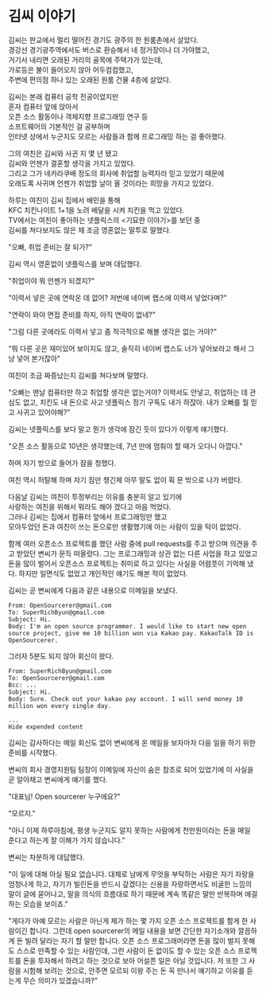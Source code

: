# 김씨 이야기

김씨는 판교에서 멀리 떨어진 경기도 광주의 한 원룸촌에서 살았다.\
경강선 경기광주역에서도 버스로 환승해서 네 정거장이나 더 가야했고,\
거기서 내리면 오래된 거리의 골목에 주택가가 있는데,\
가로등은 불이 들어오지 않아 어두컴컴했고,\
주변에 편의점 하나 있는 오래된 원룸 건물 4층에 살았다.

김씨는 본래 컴퓨터 공학 전공이었지만\
혼자 컴퓨터 앞에 앉아서\
오픈 소스 활동이나 객체지향 프로그래밍 연구 등\
소프트웨어의 기본적인 걸 공부하며\
인터넷 상에서 누군지도 모르는 사람들과 함께 프로그래밍 하는 걸 좋아했다.

그의 여친은 김씨와 사귄 지 몇 년 됐고\
김씨와 언젠가 결혼할 생각을 가지고 있었다.\
그리고 그가 네카라쿠배 정도의 회사에 취업할 능력자라 믿고 있었기 때문에\
오래도록 사귀며 언젠가 취업할 날이 올 것이라는 희망을 가지고 있었다.

하루는 여친이 김씨 집에서 배민을 통해\
KFC 치킨나이트 1+1을 노려 배달을 시켜 치킨을 먹고 있었다.\
TV에서는 여친이 좋아하는 넷플릭스의 <기묘한 이야기>를 보던 중\
김씨를 쳐다보지도 않은 채 조금 영혼없는 말투로 말했다.

"오빠, 취업 준비는 잘 되가?"

김씨 역시 영혼없이 넷플릭스를 보며 대답했다.

"취업이야 뭐 언젠가 되겠지?"

"이력서 넣은 곳에 연락온 데 없어? 저번에 네이버 랩스에 이력서 넣었다며?"

"연락이 와야 면접 준비를 하지, 아직 연락이 없네?"

"그럼 다른 곳에라도 이력서 넣고 좀 적극적으로 해볼 생각은 없는 거야?"

"뭐 다른 곳은 재미있어 보이지도 않고, 솔직히 네이버 랩스도 너가 넣어보라고 해서 그냥 넣어 본거잖아"

여친이 조금 짜증났는지 김씨를 쳐다보며 말했다.

"오빠는 맨날 컴퓨터만 하고 취업할 생각은 없는거야? 이력서도 안넣고, 취업하는 데 관심도 없고, 치킨도 내 돈으로 사고 넷플릭스 정기 구독도 내가 하잖아. 내가 오빠를 뭘 믿고 사귀고 있어야해?"

김씨는 넷플릭스를 보다 말고 뭔가 생각에 잠긴 듯이 있다가 이렇게 얘기했다.

"오픈 소스 활동으로 10년은 생각했는데, 7년 만에 멈춰야 할 때가 오다니 아깝다."

하며 자기 방으로 들어가 잠을 청했다.

여친 역시 허탈해 하며 자기 짐만 챙긴체 아무 말도 없이 휙 문 밖으로 나가 버렸다.

다음날 김씨는 여친이 투정부리는 이유를 충분히 알고 있기에\
사랑하는 여친을 위해서 뭐라도 해야 겠다고 마음 먹었다.\
그러나 김씨는 집에서 컴퓨터 앞에서 프로그래밍만 했고\
모아두었던 돈과 여친이 쓰는 돈으로만 생활했기에 아는 사람이 있을 턱이 없었다.

함께 여러 오픈소스 프로젝트를 했던 사람 중에 pull requests를 주고 받으며 의견을 주고 받았던 변씨가 문득 떠올랐다.
그는 프로그래밍과 상관 없는 다른 사업을 하고 있었고 돈을 많이 벌어서 오픈소스 프로젝트는 취미로 하고 있다는 사실을 어렴풋이 기억해 냈다.
하지만 일면식도 없었고 개인적인 얘기도 해본 적이 없었다.

김씨는 곧 변씨에게 다음과 같은 내용으로 이메일을 보냈다.

``` text
From: OpenSourcerer@gmail.com
To: SuperRichByun@gmail.com
Subject: Hi.
Body: I'm an open source programmer. I would like to start new open source project, give me 10 billion won via Kakao pay. KakaoTalk ID is OpenSourcerer.
```

그러자 5분도 되지 않아 회신이 왔다.

``` text
From: SuperRichByun@gmail.com
To: OpenSourcerer@gmail.com
Bcc: ...
Subject: Hi.
Body: Sure. Check out your kakao pay account. I will send money 10 million won every single day.

...
Hide expended content
```

김씨는 감사하다는 메일 회신도 없이 변씨에게 온 메일을 보자마자 다음 일을 하기 위한 준비를 시작했다.

변씨의 회사 경영지원팀 팀장이 이메일에 자신이 숨은 참조로 되어 있었기에 이 사실을 곧 알아채고 변씨에게 얘기를 했다.

"대표님! Open sourcerer 누구에요?"

"모르지."

"아니 이제 하루아침에, 평생 누군지도 알지 못하는 사람에게 천만원이라는 돈을 매일 준다고 하는게 잘 이해가 가지 않습니다."

변씨는 차분하게 대답했다.

"이 일에 대해 아실 필요 없습니다. 대체로 남에게 무엇을 부탁하는 사람은 자기 자랑을 엄청나게 하고, 자기가 빌린돈을 반드시 갚겠다는 신용을 자랑하면서도 비굴한 느낌의 말이 글에 묻어나고, 말을 의식의 흐름대로 하기 때문에 계속 똑같은 말만 반복하며 애걸하는 모습을 보이죠."

"게다가 아예 모르는 사람은 아닌게 제가 하는 몇 가지 오픈 소스 프로젝트를 함게 한 사람이긴 합니다. 그런데 open sourcerer의 메일 내용을 보면 간단한 자기소개와 깔끔하게 돈 빌려 달라는 자기 할 말만 합니다. 오픈 소스 프로그래머라면 돈을 많이 벌지 못해도 스스로 만족할 수 있는 사람인데, 그런 사람이 돈 없이도 할 수 있는 오픈 소스 프로젝트를 돈을 투자해서 하려고 하는 것으로 보아 어설픈 일은 아닐 것입니다. 저 또한 그 사람을 시험해 보려는 것으로, 안주면 모르되 이왕 주는 돈 꼭 만나서 얘기하고 이유를 듣는게 무슨 의미가 있겠습니까?"

